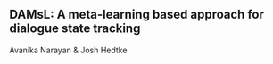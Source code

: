 DAMsL: A meta-learning based approach for
dialogue state tracking
--------------------
Avanika Narayan & Josh Hedtke

